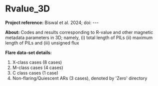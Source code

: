 # Rvalue_3D

**Project reference:** Biswal et al. 2024; doi: ---

**About:** Codes and results corresponding to R-value and other magnetic metadata parameters in 3D; namely, 
(i) total length of PILs 
(ii) maximum length of PILs and 
(iii) unsigned flux 

**Flare data-set details:** 
1. X-class cases (8 cases)
2. M-class cases (4 cases)
3. C class cases (1 case)
4. Non-flaring/Quiescent ARs (3 cases), denoted by 'Zero' directory




